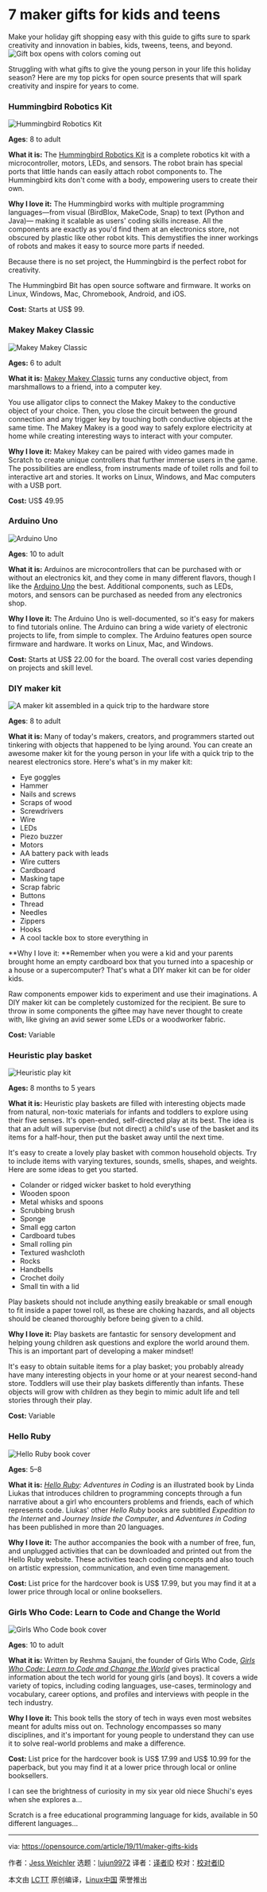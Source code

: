 [#]: collector: (lujun9972)
[#]: translator: ( )
[#]: reviewer: ( )
[#]: publisher: ( )
[#]: url: ( )
[#]: subject: (7 maker gifts for kids and teens)
[#]: via: (https://opensource.com/article/19/11/maker-gifts-kids)
[#]: author: (Jess Weichler https://opensource.com/users/cyanide-cupcake)

7 maker gifts for kids and teens
======
Make your holiday gift shopping easy with this guide to gifts sure to
spark creativity and innovation in babies, kids, tweens, teens, and
beyond.
![Gift box opens with colors coming out][1]

Struggling with what gifts to give the young person in your life this holiday season? Here are my top picks for open source presents that will spark creativity and inspire for years to come.

### Hummingbird Robotics Kit

![Hummingbird Robotics Kit][2]

**Ages**: 8 to adult

**What it is:** The [Hummingbird Robotics Kit][3] is a complete robotics kit with a microcontroller, motors, LEDs, and sensors. The robot brain has special ports that little hands can easily attach robot components to. The Hummingbird kits don't come with a body, empowering users to create their own.

**Why I love it:** The Hummingbird works with multiple programming languages—from visual (BirdBlox, MakeCode, Snap) to text (Python and Java)— making it scalable as users' coding skills increase. All the components are exactly as you'd find them at an electronics store, not obscured by plastic like other robot kits. This demystifies the inner workings of robots and makes it easy to source more parts if needed.

Because there is no set project, the Hummingbird is the perfect robot for creativity.

The Hummingbird Bit has open source software and firmware. It works on Linux, Windows, Mac, Chromebook, Android, and iOS.

**Cost:** Starts at US$ 99.

### Makey Makey Classic

![Makey Makey Classic][4]

**Ages:** 6 to adult

**What it is:** [Makey Makey Classic][5] turns any conductive object, from marshmallows to a friend, into a computer key.

You use alligator clips to connect the Makey Makey to the conductive object of your choice. Then, you close the circuit between the ground connection and any trigger key by touching both conductive objects at the same time. The Makey Makey is a good way to safely explore electricity at home while creating interesting ways to interact with your computer.

**Why I love it:** Makey Makey can be paired with video games made in Scratch to create unique controllers that further immerse users in the game. The possibilities are endless, from instruments made of toilet rolls and foil to interactive art and stories. It works on Linux, Windows, and Mac computers with a USB port.

**Cost:** US$ 49.95

### Arduino Uno

![Arduino Uno][6]

**Ages**: 10 to adult

**What it is:** Arduinos are microcontrollers that can be purchased with or without an electronics kit, and they come in many different flavors, though I like the [Arduino Uno][7] the best. Additional components, such as LEDs, motors, and sensors can be purchased as needed from any electronics shop.

**Why I love it:** The Arduino Uno is well-documented, so it's easy for makers to find tutorials online. The Arduino can bring a wide variety of electronic projects to life, from simple to complex. The Arduino features open source firmware and hardware. It works on Linux, Mac, and Windows.

**Cost:** Starts at US$ 22.00 for the board. The overall cost varies depending on projects and skill level.

### DIY maker kit

![A maker kit assembled in a quick trip to the hardware store][8]

**Ages**: 8 to adult

**What it is:** Many of today's makers, creators, and programmers started out tinkering with objects that happened to be lying around. You can create an awesome maker kit for the young person in your life with a quick trip to the nearest electronics store. Here's what's in my maker kit:

  * Eye goggles
  * Hammer
  * Nails and screws
  * Scraps of wood
  * Screwdrivers
  * Wire
  * LEDs
  * Piezo buzzer
  * Motors
  * AA battery pack with leads
  * Wire cutters
  * Cardboard
  * Masking tape
  * Scrap fabric
  * Buttons
  * Thread
  * Needles
  * Zippers
  * Hooks
  * A cool tackle box to store everything in



**Why I love it: **Remember when you were a kid and your parents brought home an empty cardboard box that you turned into a spaceship or a house or a supercomputer? That's what a DIY maker kit can be for older kids.

Raw components empower kids to experiment and use their imaginations. A DIY maker kit can be completely customized for the recipient. Be sure to throw in some components the giftee may have never thought to create with, like giving an avid sewer some LEDs or a woodworker fabric.

**Cost:** Variable

### Heuristic play basket

![Heuristic play kit][9]

**Ages:** 8 months to 5 years

**What it is:** Heuristic play baskets are filled with interesting objects made from natural, non-toxic materials for infants and toddlers to explore using their five senses. It's open-ended, self-directed play at its best. The idea is that an adult will supervise (but not direct) a child's use of the basket and its items for a half-hour, then put the basket away until the next time.

It's easy to create a lovely play basket with common household objects. Try to include items with varying textures, sounds, smells, shapes, and weights. Here are some ideas to get you started.

  * Colander or ridged wicker basket to hold everything
  * Wooden spoon
  * Metal whisks and spoons
  * Scrubbing brush
  * Sponge
  * Small egg carton
  * Cardboard tubes
  * Small rolling pin
  * Textured washcloth
  * Rocks
  * Handbells
  * Crochet doily
  * Small tin with a lid



Play baskets should not include anything easily breakable or small enough to fit inside a paper towel roll, as these are choking hazards, and all objects should be cleaned thoroughly before being given to a child.

**Why I love it:** Play baskets are fantastic for sensory development and helping young children ask questions and explore the world around them. This is an important part of developing a maker mindset!

It's easy to obtain suitable items for a play basket; you probably already have many interesting objects in your home or at your nearest second-hand store. Toddlers will use their play baskets differently than infants. These objects will grow with children as they begin to mimic adult life and tell stories through their play.

**Cost:** Variable

### Hello Ruby

![Hello Ruby book cover][10]

**Ages**: 5–8

**What it is:** _[Hello Ruby][11]: Adventures in Coding_ is an illustrated book by Linda Liukas that introduces children to programming concepts through a fun narrative about a girl who encounters problems and friends, each of which represents code. Liukas' other _Hello Ruby_ books are subtitled _Expedition to the Internet_ and _Journey Inside the Computer_, and _Adventures in Coding_ has been published in more than 20 languages.

**Why I love it:** The author accompanies the book with a number of free, fun, and unplugged activities that can be downloaded and printed out from the Hello Ruby website. These activities teach coding concepts and also touch on artistic expression, communication, and even time management.

**Cost:** List price for the hardcover book is US$ 17.99, but you may find it at a lower price through local or online booksellers.

### Girls Who Code: Learn to Code and Change the World

![Girls Who Code book cover][12]

**Ages**: 10 to adult

**What it is:** Written by Reshma Saujani, the founder of Girls Who Code, _[Girls Who Code: Learn to Code and Change the World][13]_ gives practical information about the tech world for young girls (and boys). It covers a wide variety of topics, including coding languages, use-cases, terminology and vocabulary, career options, and profiles and interviews with people in the tech industry.

**Why I love it:** This book tells the story of tech in ways even most websites meant for adults miss out on. Technology encompasses so many disciplines, and it's important for young people to understand they can use it to solve real-world problems and make a difference.

**Cost:** List price for the hardcover book is US$ 17.99 and US$ 10.99 for the paperback, but you may find it at a lower price through local or online booksellers.

I can see the brightness of curiosity in my six year old niece Shuchi's eyes when she explores a...

Scratch is a free educational programming language for kids, available in 50 different languages...

--------------------------------------------------------------------------------

via: https://opensource.com/article/19/11/maker-gifts-kids

作者：[Jess Weichler][a]
选题：[lujun9972][b]
译者：[译者ID](https://github.com/译者ID)
校对：[校对者ID](https://github.com/校对者ID)

本文由 [LCTT](https://github.com/LCTT/TranslateProject) 原创编译，[Linux中国](https://linux.cn/) 荣誉推出

[a]: https://opensource.com/users/cyanide-cupcake
[b]: https://github.com/lujun9972
[1]: https://opensource.com/sites/default/files/styles/image-full-size/public/lead-images/OSDC_gift_giveaway_box_520x292.png?itok=w1YQhNH1 (Gift box opens with colors coming out)
[2]: https://opensource.com/sites/default/files/uploads/hummingbird.png (Hummingbird Robotics Kit)
[3]: https://www.birdbraintechnologies.com/hummingbirdbit/
[4]: https://opensource.com/sites/default/files/uploads/makeymakey2.jpg (Makey Makey Classic)
[5]: https://makeymakey.com/
[6]: https://opensource.com/sites/default/files/uploads/arduinouno.jpg (Arduino Uno)
[7]: https://www.arduino.cc/
[8]: https://opensource.com/sites/default/files/makerbox-makerkit.jpg (A maker kit assembled in a quick trip to the hardware store)
[9]: https://opensource.com/sites/default/files/makerbox-sensorykit.jpg (Heuristic play kit)
[10]: https://opensource.com/sites/default/files/uploads/helloruby2.jpg (Hello Ruby book cover)
[11]: https://www.helloruby.com/
[12]: https://opensource.com/sites/default/files/uploads/girlswhocodebook.jpg (Girls Who Code book cover)
[13]: https://girlswhocode.com/book/girls-code-learn-code-change-world/

